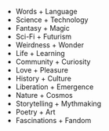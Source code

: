  - Words + Language
 - Science + Technology
 - Fantasy + Magic
 - Sci-Fi + Futurism
 - Weirdness + Wonder
 - Life + Learning
 - Community + Curiosity
 - Love + Pleasure
 - History + Culture
 - Liberation + Emergence 
 - Nature + Cosmos
 - Storytelling + Mythmaking
 - Poetry + Art
 - Fascinations + Fandom